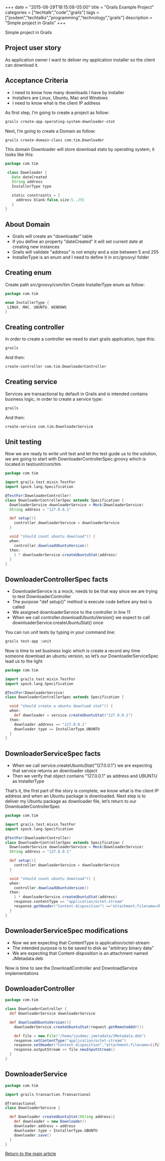 +++
date = "2015-08-29T18:15:08-05:00"
title = "Grails Example Project"
categories = ["techtalk","code","grails"]
tags = ["josdem","techtalks","programming","technology","grails"]
description = "Simple project in Grails"
+++

Simple project in Grails

## Project user story
As application owner I want to deliver my application installer so the client can download it.

## Acceptance Criteria

* I need to know how many downloads I have by installer
* Installers are Linux, Ubuntu, Mac and Windows
* I need to know what is the client IP address

As first step, I’m going to create a project as follow:

```bash
grails create-app operating-system-downloader-stat
```

Next, I’m going to create a Domain as follow:

```bash
grails create-domain-class com.tim.Downloader
```

This domain Downloader will store download stats by operating system, it looks like this:

```groovy
package com.tim

 class Downloader {
   Date dateCreated
   String address
   InstallerType type

   static constraints = {
     address blank:false,size:5..255
   }
}
```

## About Domain

* Grails will create an "downloader" table
* If you define an property "dateCreated" it will set current date at creating new instances
* Grails will validate "address" is not empty and a size between 5 and 255
* InstallerType is an enum and I need to define it in src/groovy/ folder

## Creating enum
Create path src/groovy/com/tim Create InstallerType enum as follow:

```groovy
package com.tim

enum InstallerType {
 LINUX, MAC, UBUNTU, WINDOWS
}
```

## Creating controller
In order to create a controller we need to start grails application, type this:

```bash
grails
```

And then:

```bash
create-controller com.tim.DownloaderController
```

## Creating service
Services are transactional by default in Grails and is intended contains business logic, in order to create a service type:

```bash
grails
```

And then:

```bash
create-service com.tim.DownloaderService
```

## Unit testing
Now we are ready to write unit test and let the test guide us to the solution, we are going to start with DownloaderControllerSpec.groovy which is located in test/unit/com/tim

```groovy
package com.tim

import grails.test.mixin.TestFor
import spock.lang.Specification

@TestFor(DownloaderController)
class DownloaderControllerSpec extends Specification {
  DownloaderService downloaderService = Mock(DownloaderService)
  String address = "127.0.0.1"

  def setup(){
    controller.downloaderService = downloaderService
  }

  void "should count ubuntu download"() {
  when:
    controller.downloadUbuntuVersion()
  then:
    1 * downloaderService.createUbuntuStat(address)
  }
}
```

## DownloaderControllerSpec facts

* DownloaderService is a mock, needs to be that way since we are trying to test DownloaderController
* The purpose "def setup()" method is execute code before any test is called
* We assigned downloaderService to the controller in line 11
* When we call controller.downloadUbuntuVersion() we expect to call downloaderService.createUbuntuStat() once

You can run unit tests by typing in your command line:

```bash
grails test-app :unit
```

Now is time to set business logic which is create a record any time someone download an ubuntu version, so let’s our DownloaderServiceSpec lead us to the light

```groovy
package com.tim

import grails.test.mixin.TestFor
import spock.lang.Specification

@TestFor(DownloaderService)
class DownloaderControllerSpec extends Specification {

  void "should create a ubuntu download stat"() {
  when:
    def downloader = service.createUbuntuStat("127.0.0.1")
  then:
    downloader.address == "127.0.0.1"
    downloader.type == InstallerType.UBUNTU
  }
}
```

## DownloaderServiceSpec facts

* When we call service.createUbuntuStat("127.0.0.1") we are expecting that service returns an downloader object
* Then we verify that object contains "127.0.0.1" as address and UBUNTU as InstallerType

That’s it, the first part of the story is complete, we know what is the client IP address and when an Ubuntu package is downloaded. Next step is to deliver my Ubuntu package as downloader file, let’s return to our DownloaderControllerSpec

```groovy
package com.tim

import grails.test.mixin.TestFor
import spock.lang.Specification

@TestFor(DownloaderController)
class DownloaderControllerSpec extends Specification {
  DownloaderService downloaderService = Mock(DownloaderService)
  String address = "127.0.0.1"

  def setup(){
    controller.downloaderService = downloaderService
  }

  void "should count ubuntu download"() {
  when:
    controller.downloadUbuntuVersion()
  then:
    1 * downloaderService.createUbuntuStat(address)
    response.contentType == "application/octet-stream"
    response.getHeader("Content-disposition") =="attachment;filename=JMetadata.deb"
  }
}
```

## DownloaderServiceSpec modifications

* Now we are expecting that ContentType is application/octet-stream
* The intended purpose is to be saved to disk as "arbitrary binary data"
* We are expecting that Content-disposition is an attachment named JMetadata.deb

Now is time to see the DownloadController and DownloadService implementations

## DownloaderController

```groovy
package com.tim

class DownloaderController {
  def DownloaderService downloaderService

  def downloadUbuntuVersion(){
    downloaderService.createUbuntuStat(request.getRemoteAddr())

    def file = new File("/home/josdem/.jmetadata/JMetadata.deb")
    response.setContentType("application/octet-stream")
    response.setHeader("Content-disposition","attachment;filename=${file.getName()}")
    response.outputStream << file.newInputStream()
  }
}
```

## DownloaderService

```groovy
package com.tim

import grails.transaction.Transactional

@Transactional
class DownloaderService {

  def Downloader createUbuntuStat(String address){
    def downloader = new Downloader()
    downloader.address = address
    downloader.type = InstallerType.UBUNTU
    downloader.save()
  }
}
```

[Return to the main article](/techtalk/grails)

